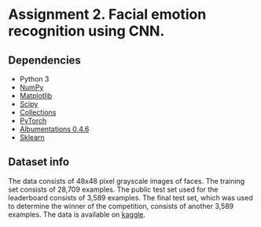 # Assignment 2. Facial emotion recognition using CNN.

## Dependencies

- Python 3
- [NumPy](http://www.numpy.org/)
- [Matplotlib](https://matplotlib.org/)
- [Scipy](https://www.scipy.org/)
- [Collections](https://docs.python.org/3/library/collections.html)
- [PyTorch](https://pytorch.org/)
- [Albumentations 0.4.6](https://albumentations.ai/)
- [Sklearn](https://scikit-learn.org/stable/)

## Dataset info
The data consists of 48x48 pixel grayscale images of faces. The training set consists of 28,709 examples. The public test set used for the leaderboard consists of 3,589 examples. The final test set, which was used to determine the winner of the competition, consists of another 3,589 examples. The data is available on [kaggle](https://www.kaggle.com/c/challenges-in-representation-learning-facial-expression-recognition-challenge/data).
